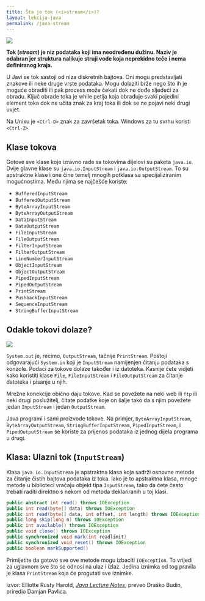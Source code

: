 ```yaml
---
title: Šta je tok (<i>stream</i>)?
layout: lekcija-java
permalink: /java-stream
---
```


![](https://i.stack.imgur.com/5WrVE.png)

**Tok (*stream*) je niz podataka koji ima neodređenu dužinu. Naziv je odabran jer struktura nalikuje struji vode koja neprekidno teče i nema definiranog kraja.**

U Javi se tok sastoji od niza diskretnih bajtova. Oni mogu predstavljati znakove ili neke druge vrste podataka. Mogu dolaziti brže nego što ih je moguće obraditi ili pak process može čekati dok ne dođe sljedeći za obradu. Ključ obrade toka je while petlja koja obrađuje svaki pojedini element toka dok ne učita znak za kraj toka ili dok se ne pojavi neki drugi uvjet.

Na Unixu je `<Ctrl-D>` znak za završetak toka. Windows za tu svrhu koristi `<Ctrl-Z>`.

## Klase tokova

Gotove sve klase koje izravno rade sa tokovima dijelovi su paketa `java.io`. Dvije glavne klase su `java.io.InputStream` i `java.io.OutputStream`. To su apstraktne klase i one čine temelj mnogih potklasa sa specijaliziranim mogućnostima. Među njima se najčešće koriste:

- `BufferedInputStream`
- `BufferedOutputStream`
- `ByteArrayInputStream`
- `ByteArrayOutputStream`
- `DataInputStream`
- `DataOutputStream`
- `FileInputStream`
- `FileOutputStream`
- `FilterInputStream`
- `FilterOutputStream`
- `LineNumberInputStream`
- `ObjectInputStream`
- `ObjectOutputStream`
- `PipedInputStream`
- `PipedOutputStream`
- `PrintStream`
- `PushbackInputStream`
- `SequenceInputStream`
- `StringBufferInputStream`

## Odakle tokovi dolaze?

![](https://www.exclamationlabs.com/blog/content/images/2016/06/toptal-blog-image-1439305042670-c31198c149c1eb8c8d49d32bc8bc9a9e-2.jpg)

`System.out` je, recimo, `OutputStream`, tačnije `PrintStream`. Postoji odgovarajući `System.in` koji je `InputStream` namijenjen čitanju podataka s konzole. Podaci za tokove dolaze također i iz datoteka. Kasnije ćete vidjeti kako koristiti klase `File`, `FileInputStream` i `FileOutputStream` za čitanje datoteka i pisanje u njih.

Mrežne konekcije obično daju tokove. Kad se povežete na neki web ili `ftp` ili neki drugi poslužitelj, čitate podatke koje on šalje tako da s njim povežete jedan `InputStream` i jedan `OutputStream`.

Java programi i sami proizvode tokove. Na primjer, `ByteArrayInputStream`, `ByteArrayOutputStream`, `StringBufferInputStream`, `PipedInputStream`, i `PipedOutputStream` se koriste za prijenos podataka iz jednog dijela programa u drugi.

## Klasa: Ulazni tok (`InputStream`)

Klasa `java.io.InputStream` je apstraktna klasa koja sadrži osnovne metode za čitanje čistih bajtova podataka iz toka. Iako je to apstraktna klasa, mnoge metode u biblioteci vraćaju objekt tipa `InputStream`, tako da ćete često trebati raditi direktno s nekom od metoda deklariranih u toj klasi.

```java
public abstract int read() throws IOException
public int read(byte[] data) throws IOException
public int read(byte[] data, int offset, int length) throws IOException
public long skip(long n) throws IOException
public int available() throws IOException
public void close() throws IOException
public synchronized void mark(int readlimit)
public synchronized void reset() throws IOException
public boolean markSupported()
```

Primijetite da gotovo sve ove metode mogu izbaciti `IOException`. To vrijedi za uglavnom sve što se odnosi na ulaz i izlaz. Jedina iznimka od tog pravila je klasa `PrintStream` koja će progutati sve iznimke.


Izvor: Elliotte Rusty Harold, *[Java Lecture Notes](//www.cafeaulait.org/course/index.html)*, preveo Draško Budin, priredio Damjan Pavlica.
